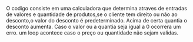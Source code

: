 O codigo consiste em uma calculadora que determina atraves de entradas de valores e quantidade de produtos,se o cliente tem direito ou não ao desconto,o valor do desconto é predeterminado.
Acima de certa quantia o desconto aumenta.
Caso o valor ou a quantia seja igual a 0 ocorrera um erro.
um loop acontece caso o preço ou quantidade não sejam validas.
